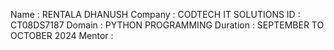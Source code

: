 Name : RENTALA DHANUSH
Company : CODTECH IT SOLUTIONS
ID : CT08DS7187
Domain : PYTHON PROGRAMMING
Duration : SEPTEMBER TO OCTOBER 2024
Mentor : 
